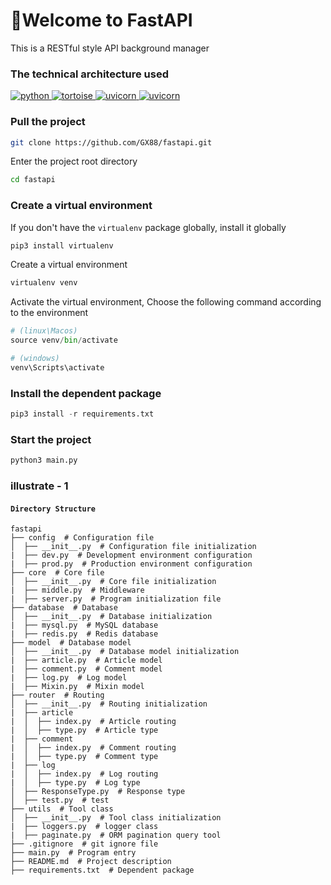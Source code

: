 👋Welcome to FastAPI
=======
This is a RESTful style API background manager

### The technical architecture used

<p>
    <a href="https://www.python.org/">
        <img src="https://img.shields.io/badge/python-3.10-blue" alt="python">
    </a>
    <a href="https://tortoise.github.io/">
        <img src="https://img.shields.io/badge/tortoise--orm-0.19.3-lightgrey" alt="tortoise">
    </a>
    <a href="https://www.uvicorn.org/">
        <img src="https://img.shields.io/badge/uvicorn-0.21.0-%23fff" alt="uvicorn">
    </a>
    <a href="https://pypi.org/project/redis/">
        <img src="https://img.shields.io/badge/redis-4.5.4-critical" alt="uvicorn">
    </a>
</p>

### Pull the project

```bash
git clone https://github.com/GX88/fastapi.git
```

Enter the project root directory
```bash
cd fastapi
```

### Create a virtual environment
If you don't have the `virtualenv` package globally, install it globally
```python
pip3 install virtualenv
```

Create a virtual environment
```python
virtualenv venv
```

Activate the virtual environment, Choose the following command according to the environment
```python
# (linux\Macos)
source venv/bin/activate

# (windows)
venv\Scripts\activate
```

### Install the dependent package
```python
pip3 install -r requirements.txt
```

### Start the project
```python
python3 main.py
```

### illustrate - 1
#### `Directory Structure`

```
fastapi
├── config  # Configuration file
│  ├── __init__.py  # Configuration file initialization
|  ├── dev.py  # Development environment configuration
|  ├── prod.py  # Production environment configuration
├── core  # Core file
│  ├── __init__.py  # Core file initialization
|  ├── middle.py  # Middleware
|  ├── server.py  # Program initialization file
├── database  # Database
│  ├── __init__.py  # Database initialization
|  ├── mysql.py  # MySQL database
|  ├── redis.py  # Redis database
├── model  # Database model
│  ├── __init__.py  # Database model initialization
|  ├── article.py  # Article model
|  ├── comment.py  # Comment model
|  ├── log.py  # Log model
|  ├── Mixin.py  # Mixin model
├── router  # Routing
│  ├── __init__.py  # Routing initialization
|  ├── article
|  │  ├── index.py  # Article routing
|  │  ├── type.py  # Article type
|  ├── comment
|  │  ├── index.py  # Comment routing
|  │  ├── type.py  # Comment type
|  ├── log
|  │  ├── index.py  # Log routing
|  │  ├── type.py  # Log type
│  ├── ResponseType.py  # Response type
│  ├── test.py  # test 
├── utils  # Tool class
│  ├── __init__.py  # Tool class initialization
|  ├── loggers.py  # logger class
|  ├── paginate.py  # ORM pagination query tool
├── .gitignore  # git ignore file
├── main.py  # Program entry
├── README.md  # Project description
├── requirements.txt  # Dependent package
```